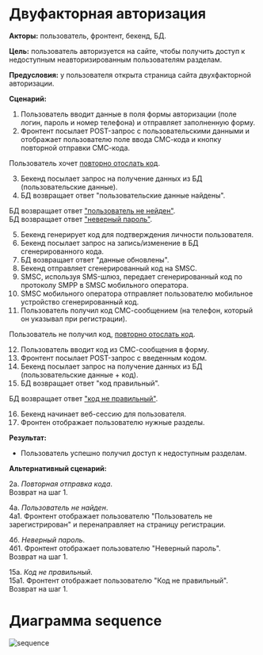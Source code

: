 # Двуфакторная авторизация

**Акторы:** пользователь, фронтент, бекенд, БД.

**Цель:** пользователь авторизуется на сайте, чтобы получить доступ к недоступным неавторизированным пользователям разделам.

**Предусловия:** у пользователя открыта страница сайта двухфакторной авторизации.

**Сценарий:**
1. Пользователь вводит данные в поля формы авторизации (поле логин, пароль и номер телефона) и отправляет заполненную форму.
2. Фронтент посылает POST-запрос с пользовательскими данными и отображает пользователю поле ввода  СМС-кода и кнопку повторной отправки  СМС-кода.

Пользователь хочет [повторно отослать код](#Повторная_отправка_кода).  

3. Бекенд посылает запрос на получение данных из БД (пользовательские данные).
4. БД возвращает ответ "пользовательские данные найдены".  

БД возвращает ответ ["пользователь не нейден"](#Пользователь_не_найден).  
БД возвращает ответ ["неверный пароль"](#Неверный_пароль).

5. Бекенд генерирует код для подтверждения личности пользователя.
6. Бекенд посылает запрос на запись/изменение в БД сгенерированного кода.  
7. БД возвращает ответ "данные обновлены".
8. Бекенд отправляет сгенерированный код на SMSC.
9. SMSC, используя SMS-шлюз, передает сгенерированный код по протоколу SMPP в SMSC мобильного оператора.
10. SMSC мобильного оператора отправляет пользователю мобильное устройство сгенерированный код.  
11. Пользователь получил код СМС-сообщением (на телефон, который он указывал при регистрации).  

Пользователь не получил код, [повторно отослать код](#Повторная_отправка_кода).  

12. Пользователь вводит код из СМС-сообщения в форму.
13. Фронтент посылает POST-запрос с введенным кодом.
14. Бекенд посылает запрос на получение данных из БД (пользовательские данные + код).
15. БД возвращает ответ "код правильный".  

БД возвращает ответ ["код не правильный"](#Код_не_правильный).  

16. Бекенд начинает веб-сессию для пользователя.
17. Фронтен отображает пользователю нужные разделы.

**Результат:**
* Пользователь успешно получил доступ к недоступным разделам.



**Альтернативный сценарий:**

2а. <a name="Повторная_отправка_кода"></a> *Повторная отправка кода*.  
Возврат на шаг 1.  

4а. <a name="Пользователь_не_найден"></a> *Пользователь не найден*.  
4а1. Фронтент отображает пользователю "Пользователь не зарегистрирован" и перенаправляет на страницу регистрации.  

4б. <a name="Неверный_пароль"></a> *Неверный пароль*.  
4б1. Фронтент отображает пользователю "Неверный пароль".  
Возврат на шаг 1.  

15а. <a name="Код_не_правильный"></a> *Код не правильный*.  
15а1. Фронтент отображает пользователю "Код не правильный".  
Возврат на шаг 1.  

# Диаграмма sequence
![sequence](http://www.plantuml.com/plantuml/svg/ZLB1QXin4BthAmQVsaFetOSIbCr2AAv3tD2Za5UJibYHjYDjIlw-ci7QohLhQZ0xE-_DwEtJkqtPKfvVlR93ZWJF2KdjunoSfNTOzHH3nk1MO1FqQYXl53siD0w7sjRAsMptDY6ikbBfKWdGwJBWFGvvZ271QhVPtHbjmq5GBYxWcwsWcwrIFiO9CiseM1NSV8P-3VtelNaPqRlquIEB7jziHkX1zN1JA7eDZzlTD_E4FsTCkULeK9gtT8LpX0rBDvrkQ2oxqx9BU6agub28XUMmvLcVOMPj8MPuOTSKy4_6MUtNc8tqowWW8b9SNaCtfidRTtDF5AaGq2U4oQRqAvA3CGoH28SX_xNpySWm3mlZlxVpLu080fbWuGZn3Oa_zYuwD3ym85c-ahfrCUqX94BAdvwdiWVDKEYLqxeYZJyMKhLm-wMoJrrS3f5Ch667mPcxIyiPbvPKFB7PNk0xl31HMsL46kMvk7LzHnreKdWVCj89luVpy5NiB7LTJTrryzhyySWL-pY9V1-cnkQOcjFeiE0bDekywz6fBCcF775-m9xG7lu1diSClkFUx32b9cFdMfzmQX9pLMUXdl0mEBKKzT-OrhSlMjqMU7xrlm40 "Диаграмма sequence")

